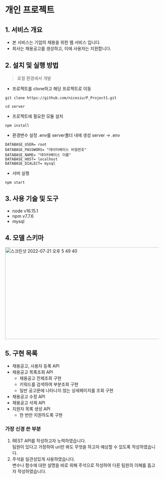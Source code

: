 # 개인 프로젝트
## 1. 서비스 개요
- 본 서비스는 기업의 채용을 위한 웹 서비스 입니다.
- 회사는 채용공고를 생성하고, 이에 사용자는 지원합니다.
## 2. 설치 및 실행 방법
> 로컬 환경에서 개발
- 프로젝트를 clone하고 해당 프로젝트로 이동
```
git clone https://github.com/nicesiu/P_Project1.git
```
```
cd server
```
- 프로젝트에 필요한 모듈 설치
```
npm install
```
- 환경변수 설정 .env를 server폴더 내에 생성
server -> .env
```
DATABASE_USER= root
DATABASE_PASSWORS= "데이터베이스 비밀번호"
DATABASE_NAME= "데이터베이스 이름"
DATABASE_HOST= localhost
DATABASE_DIALECT= mysql
```
- 서버 실행
```
npm start
```
## 3. 사용 기술 및 도구
- node v16.15.1
- npm v7.7.6
- mysql

## 4. 모델 스키마
<img width="1035" height="300" alt="스크린샷 2022-07-21 오후 5 49 40" src="https://user-images.githubusercontent.com/87293880/180174458-94e35284-4e15-43a4-9f7e-34068e7c0cde.png">

## 5. 구현 목록
* 채용공고, 사용자 등록 API
* 채용공고 목록조회 API
  * 채용공고 전체조회 구현
  * 키워드를 검색하여 부분조회 구현
  * 일반 공고문에 나타나지 않는 상세페이지를 조회 구현
* 채용공고 수정 API
* 채용공고 삭제 API
* 지원자 목록 생성 API
  * 한 번만 지원하도록 구현
### 가장 신경 쓴 부분
1. REST API를 작성하고자 노력하였습니다.   
팀원이 있다고 가정하여 uri만 봐도 무엇을 하고자 예상할 수 있도록 작성하였습니다.
2. 주석을 일관성있게 사용하였습니다.   
변수나 함수에 대한 설명을 바로 위해 주석으로 작성하여 다른 팀원의 이해를 돕고자 작성하였습니다.


